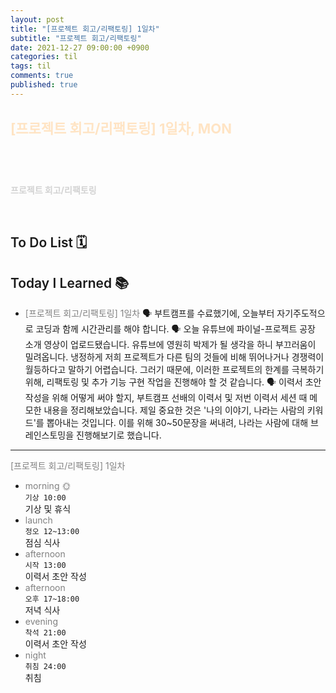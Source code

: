 ```yaml
---
layout: post
title: "[프로젝트 회고/리팩토링] 1일차"
subtitle: "프로젝트 회고/리팩토링"
date: 2021-12-27 09:00:00 +0900
categories: til
tags: til
comments: true
published: true
---
```


## <span style="color:Bisque;font-size: 22px">[프로젝트 회고/리팩토링] 1일차, MON</span>

<br />

# **<span style="font-weight:900;color:indianred"></span>**

**<span style="color:lightgray">프로젝트 회고/리팩토링</span>**

<br />

## <span style="font-weight:600">To Do List</span> 🗓

## <span style="font-weight:600">Today I Learned</span> 📚

- <span style="color:gray">[프로젝트 회고/리팩토링] 1일차</span>
  🗣 부트캠프를 수료했기에, 오늘부터 자기주도적으로 코딩과 함께 시간관리를 해야 합니다.
  🗣 오늘 유튜브에 파이널-프로젝트 공장 소개 영상이 업로드됐습니다. 유튜브에 영원히 박제가 될 생각을 하니 부끄러움이 밀려옵니다. 냉정하게 저희 프로젝트가 다른 팀의 것들에 비해 뛰어나거나 경쟁력이 월등하다고 말하기 어렵습니다. 그러기 때문에, 이러한 프로젝트의 한계를 극복하기 위해, 리팩토링 및 추가 기능 구현 작업을 진행해야 할 것 같습니다.
  🗣 이력서 초안 작성을 위해 어떻게 써야 할지, 부트캠프 선배의 이력서 및 저번 이력서 세션 때 메모한 내용을 정리해보았습니다. 제일 중요한 것은 '나의 이야기, 나라는 사람의 키워드'를 뽑아내는 것입니다. 이를 위해 30~50문장을 써내려, 나라는 사람에 대해 브레인스토밍을 진행해보기로 했습니다.

---

<span style="color:gray">[프로젝트 회고/리팩토링] 1일차</span>

- <span style="color:gray">morning 🌞</span> <br>
  `기상 10:00` <br>
  기상 및 휴식
- <span style="color:gray">launch</span> <br>
  `정오 12~13:00`<br>
  점심 식사
- <span style="color:gray">afternoon</span> <br>
  `시작 13:00`<br>
  이력서 초안 작성
- <span style="color:gray">afternoon</span> <br>
  `오후 17~18:00`<br>
  저녁 식사
- <span style="color:gray">evening</span> <br>
  `착석 21:00`<br>
  이력서 초안 작성
- <span style="color:gray">night</span> <br>
  `취침 24:00`<br>
  취침